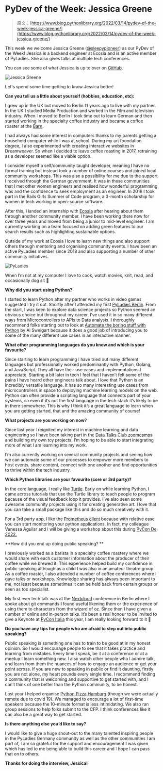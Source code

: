 # PyDev of the Week: Jessica Greene

> 原文：[https://www.blog.pythonlibrary.org/2022/03/14/pydev-of-the-week-jessica-greene/](https://www.blog.pythonlibrary.org/2022/03/14/pydev-of-the-week-jessica-greene/)

This week we welcome Jessica Greene ([@sleepypioneer](https://twitter.com/sleepypioneer)) as our PyDev of the Week! Jessica is a backend engineer at Ecosia and is an active member of PyLadies. She also gives talks at multiple tech conferences.

You can see some of what Jessica is up to over on [GitHub](https://github.com/sleepypioneer).

![Jessica Greene](../Images/1add163c13292289e418e5867eceda2b.png)

Let's spend some time getting to know Jessica better!

**Can you tell us a little about yourself (hobbies, education, etc):**

I grew up in the UK but moved to Berlin 11 years ago to live with my partner. In the UK I studied Media Production and worked in the Film and television industry. When I moved to Berlin I took time out to learn German and then started working in the specialty coffee industry and became a coffee roaster at the [Barn](https://thebarn.de/).

I had always had some interest in computers thanks to my parents getting a household computer while I was at school. During my art foundation degree, I also experimented with creating interactive websites in Dreamweaver. So when I decided to leave coffee roasting in 2017, retraining as a developer seemed like a viable option.

I consider myself a self/community taught developer, meaning I have no formal training but instead took a number of online courses and joined local community workshops. This was also a possibility for me due to the support I received through the German government. It was in these communities that I met other women engineers and realised how wonderful programming was and the confidence to seek employment as an engineer. In 2018 I took part in the Rails Girls Summer of Code program, a 3-month scholarship for women in tech working in open-source software.

After this, I landed an internship with [Ecosia](http://www.ecosia.org/) after hearing about them through another community member. I have been working there now for over three years and moved from being a junior to mid-level engineer. I am currently working on a team focused on adding green features to our search results such as highlighting sustainable options.

Outside of my work at Ecosia I love to learn new things and also support others through mentoring and organising community events. I have been an active PyLadies member since 2018 and also supporting a number of other community initiatives.

![PyLadies](../Images/2d1d8894a9756986122d0dea3a71ce57.png)

When I’m not at my computer I love to cook, watch movies, knit, read, and occasionally dog sit 🙂

**Why did you start using Python?**

I started to learn Python after my partner who works in video games suggested I try it out. Shortly after I attended my first [PyLadies Berlin](https://berlin.pyladies.com/). From the start, I was keen to explore data science projects so Python seemed an obvious choice but throughout my career, I’ve used it in so many different ways from Microcontrollers to APIs to Data analysis. I thoroughly recommend folks starting out to look at [Automate the boring stuff with Python](https://automatetheboringstuff.com/) by Al Sweigart because it does a good job of introducing you to some of the many different use cases in an interactive manner.

**What other programming languages do you know and which is your favourite?**

Since starting to learn programming I have tried out many different languages but professionally worked predominantly with Python, Golang, and JavaScript. They all have their use cases and implementations I appreciate. Starting a bit later in tech I feel that I haven’t felt some of the pains I have heard other engineers talk about. I love that Python is an incredibly versatile language. It has so many interesting use cases from microcontrollers in space to deploying machine learning models on the web. Python can often provide a scripting language that connects part of your systems, so even if it’s not the first language in the tech stack it’s likely to be in there somewhere. This is why I think it’s a great language to learn when you are getting started, that and the amazing community of course!

**What projects are you working on now?**

Since last year I reignited my interest in machine learning and data engineering so I have been taking part in the [Data Talks Club zoomcamps](https://github.com/DataTalksClub) and building my own toy projects. I’m hoping to be able to start integrating more of what I am learning into my work.

I’m also currently working on several community projects and seeing how we can automate some of our processes to empower more members to host events, share content, connect with one another and find opportunities to thrive within the tech industry.

**Which Python libraries are your favourite (core or 3rd party)?**

In the core language, I really like [Turtle](https://docs.python.org/3/library/turtle.html). Early on while learning Python, I came across tutorials that use the Turtle library to teach people to program because of the visual feedback loop it provides. I’ve also seen some awesome community projects using it for creating generative art. I love that you can take a small package like this and do so much creatively with it.

For a 3rd party app, I like the [Prometheus client](https://github.com/prometheus/client_python) because with relative ease you can start monitoring your python applications. In fact, my colleague Vanessa Aguilar and I will be giving a workshop about this during [PyCon De 2022.](https://2022.pycon.de/program/RE89WX/)

**How did you end up doing public speaking? **

I previously worked as a barista in a specialty coffee roastery where we would share with each customer information about the producer of their coffee while we brewed it. This experience helped build my confidence in public speaking although as a child I was also in an amateur theatre group. As a coffee roaster, I also attended a number of coffee conferences where I gave talks or workshops. Knowledge sharing has always been important to me, not least because sometimes it can be held back from certain groups or seen as too specialist.

My first ever tech talk was at the [Nextcloud](https://nextcloud.com/) conference in Berlin where I spoke about git commands I found useful likening them or the experience of using them to characters from the wizard of oz. Since then I have given a number of online and in-person talks. It’s been a real honour to be invited to give a Keynote at [PyCon Italia](https://pycon.it/en/keynotes/inclusive-community-leadership) this year, I am really looking forward to it 🙂

**Do you have any tips for people who are afraid to step out into public speaking?**

Public speaking is something one has to train to be good at in my honest opinion. So I would encourage people to see that it takes practice and learning from mistakes. Every time I speak, be it at a conference or at a meetup I learn something new. I also watch other people who I admire talk, and learn from them the nuances of how to engage an audience or get your point across. If you are new to speaking in public or find it daunting, firstly you are not alone, my heart pounds every single time. I recommend finding a community that is welcoming and supportive to get started with, and I can’t think of one better than the Python community, to be honest.

Last year I helped organise [Python Pizza Hamburg](https://hamburg.python.pizza/) (though we were actually remote due to covid 19). We managed to encourage a lot of first-time speakers because the 10-minute format is less intimidating. We also ran group sessions to help folks submit to the CFP. I think conferences like it can also be a great way to get started.

**Is there anything else you’d like to say?**

I would like to give a huge shout-out to the many talented inspiring people in the PyLadies Germany community as well as the other communities I am part of, I am so grateful for the support and encouragement I was given which has led to me being able to build this career and I hope I can pass that on to others.

 **Thanks for doing the interview, Jessica!**